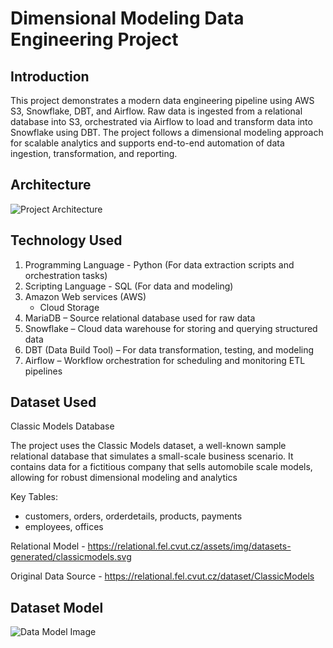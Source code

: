 # Dimensional Modeling Data Engineering Project

## Introduction
This project demonstrates a modern data engineering pipeline using AWS S3, Snowflake, DBT, and Airflow. Raw data is ingested from a relational database into S3, orchestrated via Airflow to load and transform data into Snowflake using DBT. The project follows a dimensional modeling approach for scalable analytics and supports end-to-end automation of data ingestion, transformation, and reporting.

## Architecture
![Project Architecture](https://github.com/Olahzie/dimensional-modeling-pipeline-s3-snowflake-dbt-airflow/commit/9dd0ee4e9ce845554af3a2561e2d6a4d85963242)


## Technology Used
1. Programming Language - Python (For data extraction scripts and orchestration tasks)
2. Scripting Language - SQL (For data and modeling)
3. Amazon Web services (AWS)
   - Cloud Storage
4. MariaDB – Source relational database used for raw data
5. Snowflake – Cloud data warehouse for storing and querying structured data
6. DBT (Data Build Tool) – For data transformation, testing, and modeling
7. Airflow – Workflow orchestration for scheduling and monitoring ETL pipelines

## Dataset Used
Classic Models Database

The project uses the Classic Models dataset, a well-known sample relational database that simulates a small-scale business scenario. It contains data for a fictitious company that sells automobile scale models, allowing for robust dimensional modeling and analytics

Key Tables:
- customers, orders, orderdetails, products, payments
- employees, offices
  
Relational Model - https://relational.fel.cvut.cz/assets/img/datasets-generated/classicmodels.svg

Original Data Source - https://relational.fel.cvut.cz/dataset/ClassicModels

## Dataset Model
![Data Model Image]()
